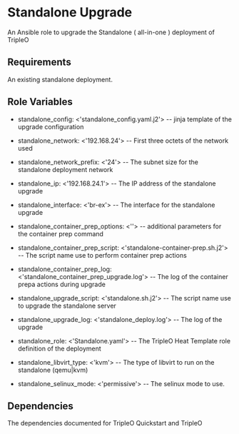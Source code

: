 Standalone Upgrade
===================

An Ansible role to upgrade the Standalone ( all-in-one ) deployment of TripleO

Requirements
------------

An existing standalone deployment.

Role Variables
--------------

- standalone_config: <'standalone_config.yaml.j2'> -- jinja template of the upgrade configuration
- standalone_network: <'192.168.24'> -- First three octets of the network used
- standalone_network_prefix: <'24'> --  The subnet size for the standalone deployment network
- standalone_ip: <'192.168.24.1'> --  The IP address of the standalone upgrade
- standalone_interface: <'br-ex'> --  The interface for the standalone upgrade

- standalone_container_prep_options: <''> -- additional parameters for the container prep command
- standalone_container_prep_script: <'standalone-container-prep.sh.j2'> -- The script name use to perform container prep actions
- standalone_container_prep_log: <'standalone_container_prep_upgrade.log'> --  The log of the container prepa actions during upgrade

- standalone_upgrade_script: <'standalone.sh.j2'> -- The script name use to upgrade the standalone server
- standalone_upgrade_log: <'standalone_deploy.log'> --  The log of the upgrade

- standalone_role: <'Standalone.yaml'> -- The TripleO Heat Template role definition of the deployment

- standalone_libvirt_type: <'kvm'> -- The type of libvirt to run on the standalone (qemu|kvm)

- standalone_selinux_mode: <'permissive'> -- The selinux mode to use.

Dependencies
------------

The dependencies documented for TripleO Quickstart and TripleO
